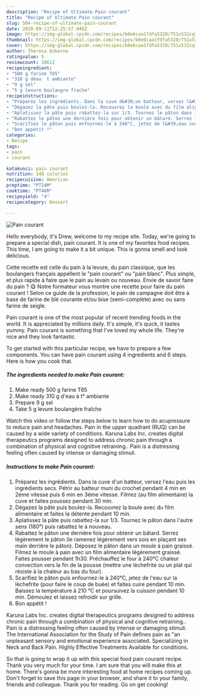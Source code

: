 ```yaml
---
description: "Recipe of Ultimate Pain courant"
title: "Recipe of Ultimate Pain courant"
slug: 504-recipe-of-ultimate-pain-courant
date: 2020-09-11T12:25:57.946Z
image: https://img-global.cpcdn.com/recipes/b0e6caa1fdfa5320/751x532cq70/pain-courant-photo-principale-de-la-recette.jpg
thumbnail: https://img-global.cpcdn.com/recipes/b0e6caa1fdfa5320/751x532cq70/pain-courant-photo-principale-de-la-recette.jpg
cover: https://img-global.cpcdn.com/recipes/b0e6caa1fdfa5320/751x532cq70/pain-courant-photo-principale-de-la-recette.jpg
author: Theresa Osborne
ratingvalue: 5
reviewcount: 38612
recipeingredient:
- "500 g farine T65"
- "310 g deau  t ambiante"
- "9 g sel"
- "5 g levure boulangre frache"
recipeinstructions:
- "Préparez les ingrédients. Dans la cuve d&#39;un batteur, versez l&#39;eau puis les ingrédients secs. Pétrir au batteur muni du crochet pendant 4 min en 2ème vitesse puis 6 min en 3ème vitesse. Filmez (au film alimentaire) la cuve et faites poussez pendant 30 min."
- "Dégazez la pâte puis boulez-la. Recouvrez la boule avec du film alimentaire et faites la détente pendant 10 min."
- "Aplatissez la pâte puis rabattez-la sur 1/3. Tournez le pâton dans l&#39;autre sens (180°) puis rabattez le à nouveau."
- "Rabattez le pâton une dernière fois pour obtenir un bâtard. Serrez légèrement le pâton (le ramenez légèrement vers sois en plaçant ses main derrière le pâton). Déposez le pâton dans un moule à pain graissé. Filmez le moule à pain avec un film alimentaire légèrement graissé. Faites pousser pendant 1h30. Préchauffez le four à 240°C chaleur convection vers la fin de la pousse (mettre une lèchefrite ou un plat qui résiste à la chaleur au bas du four)."
- "Scarifiez le pâton puis enfournez-le à 240°C, jetez de l&#39;eau sur la lèchefrite (pour faire le coup de buée) et faites cuire pendant 10 min. Baissez la température à 210 °C et poursuivez la cuisson pendant 10 min. Démoulez et laissez refroidir sur grille."
- "Bon appétit !"
categories:
- Recipe
tags:
- pain
- courant

katakunci: pain courant 
nutrition: 148 calories
recipecuisine: American
preptime: "PT14M"
cooktime: "PT46M"
recipeyield: "4"
recipecategory: Dessert

---
```



![Pain courant](https://img-global.cpcdn.com/recipes/b0e6caa1fdfa5320/751x532cq70/pain-courant-photo-principale-de-la-recette.jpg)

Hello everybody, it's Drew, welcome to my recipe site. Today, we're going to prepare a special dish, pain courant. It is one of my favorites food recipes. This time, I am going to make it a bit unique. This is gonna smell and look delicious.

Cette recette est celle du pain à la levure, du pain classique, que les boulangers français appellent le &#34;pain courant&#34; ou &#34;pain blanc&#34;. Plus simple, et plus rapide à faire que le pain au levain ou nouveau. Envie de savoir faire du pain ? 😋 Notre formateur vous montre une recette pour faire du pain courant ! Selon ce guide de la profession, le pain de campagne doit être à base de farine de blé courante et/ou bise (semi-complète) avec ou sans farine de seigle.

Pain courant is one of the most popular of recent trending foods in the world. It is appreciated by millions daily. It's simple, it's quick, it tastes yummy. Pain courant is something that I've loved my whole life. They're nice and they look fantastic.


To get started with this particular recipe, we have to prepare a few components. You can have pain courant using 4 ingredients and 6 steps. Here is how you cook that.

<!--inarticleads1-->

##### The ingredients needed to make Pain courant:

1. Make ready 500 g farine T65
1. Make ready 310 g d&#39;eau à t° ambiante
1. Prepare 9 g sel
1. Take 5 g levure boulangère fraîche


Watch this video or follow the steps below to learn how to do acupressure to reduce pain and headaches. Pain in the upper quadrant (RUQ) can be caused by a wide variety of conditions. Karuna Labs Inc. creates digital therapeutics programs designed to address chronic pain through a combination of physical and cognitive retraining.. Pain is a distressing feeling often caused by intense or damaging stimuli. 

<!--inarticleads2-->

##### Instructions to make Pain courant:

1. Préparez les ingrédients. Dans la cuve d&#39;un batteur, versez l&#39;eau puis les ingrédients secs. Pétrir au batteur muni du crochet pendant 4 min en 2ème vitesse puis 6 min en 3ème vitesse. Filmez (au film alimentaire) la cuve et faites poussez pendant 30 min.
1. Dégazez la pâte puis boulez-la. Recouvrez la boule avec du film alimentaire et faites la détente pendant 10 min.
1. Aplatissez la pâte puis rabattez-la sur 1/3. Tournez le pâton dans l&#39;autre sens (180°) puis rabattez le à nouveau.
1. Rabattez le pâton une dernière fois pour obtenir un bâtard. Serrez légèrement le pâton (le ramenez légèrement vers sois en plaçant ses main derrière le pâton). Déposez le pâton dans un moule à pain graissé. Filmez le moule à pain avec un film alimentaire légèrement graissé. Faites pousser pendant 1h30. Préchauffez le four à 240°C chaleur convection vers la fin de la pousse (mettre une lèchefrite ou un plat qui résiste à la chaleur au bas du four).
1. Scarifiez le pâton puis enfournez-le à 240°C, jetez de l&#39;eau sur la lèchefrite (pour faire le coup de buée) et faites cuire pendant 10 min. Baissez la température à 210 °C et poursuivez la cuisson pendant 10 min. Démoulez et laissez refroidir sur grille.
1. Bon appétit !


Karuna Labs Inc. creates digital therapeutics programs designed to address chronic pain through a combination of physical and cognitive retraining.. Pain is a distressing feeling often caused by intense or damaging stimuli. The International Association for the Study of Pain defines pain as &#34;an unpleasant sensory and emotional experience associated. Specializing in Neck and Back Pain. Highly Effective Treatments Available for conditions. 

So that is going to wrap it up with this special food pain courant recipe. Thank you very much for your time. I am sure that you will make this at home. There's gonna be more interesting food at home recipes coming up. Don't forget to save this page in your browser, and share it to your family, friends and colleague. Thank you for reading. Go on get cooking!
